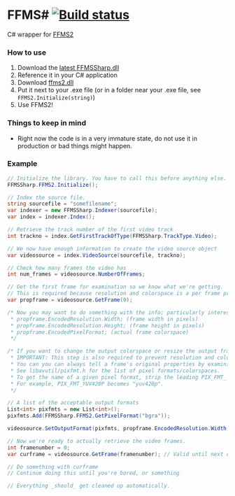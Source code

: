 FFMS# [![Build status](https://ci.appveyor.com/api/projects/status/mamdalshsmrq49rh)](https://ci.appveyor.com/project/nixxquality/ffmssharp)
=====

C# wrapper for [FFMS2](//github.com/ffms/ffms2)

### How to use
1. Download the [latest FFMSSharp.dll](//github.com/nixxquality/FFMSSharp/releases)
2. Reference it in your C# application
3. Download [ffms2.dll](//github.com/ffms/ffms2/releases)
4. Put it next to your .exe file (or in a folder near your .exe file, see ```FFMS2.Initialize(string)```)
5. Use FFMS2!

### Things to keep in mind
- Right now the code is in a very immature state, do not use it in production or bad things might happen.

### Example
```C#
// Initialize the library. You have to call this before anything else.
FFMSSharp.FFMS2.Initialize();

// Index the source file.
string sourcefile = "somefilename";
var indexer = new FFMSSharp.Indexer(sourcefile);
var index = indexer.Index();

// Retrieve the track number of the first video track
int trackno = index.GetFirstTrackOfType(FFMSSharp.TrackType.Video);

// We now have enough information to create the video source object
var videosource = index.VideoSource(sourcefile, trackno);

// Check how many frames the video has
int num_frames = videosource.NumberOfFrames;

// Get the first frame for examination so we know what we're getting.
// This is required because resolution and colorspace is a per frame property and NOT global for the video.
var propframe = videosource.GetFrame(0);

/* Now you may want to do something with the info; particularly interesting values are:
 * propframe.EncodedResolution.Width; (frame width in pixels)
 * propframe.EncodedResolution.Height; (frame height in pixels)
 * propframe.EncodedPixelFormat; (actual frame colorspace)
 */

/* If you want to change the output colorspace or resize the output frame size, now is the time to do it.
 * IMPORTANT: This step is also required to prevent resolution and colorspace changes midstream.
 * You can you can always tell a frame's original properties by examining the Encoded* properties in FFMSSharp.Frame.
 * See libavutil/pixfmt.h for the list of pixel formats/colorspaces.
 * To get the name of a given pixel format, strip the leading PIX_FMT_ and convert to lowercase.
 * For example, PIX_FMT_YUV420P becomes "yuv420p".
 */

// A list of the acceptable output formats
List<int> pixfmts = new List<int>();
pixfmts.Add(FFMSSharp.FFMS2.GetPixelFormat("bgra"));

videosource.SetOutputFormat(pixfmts, propframe.EncodedResolution.Width, propframe.EncodedResolution.Height, FFMSSharp.Resizer.Bicubic);

// Now we're ready to actually retrieve the video frames.
int framenumber = 0;
var curframe = videosource.GetFrame(framenumber); // Valid until next call to GetFrame on the same video object

// Do something with curframe
// Continue doing this until you're bored, or something

// Everything _should_ get cleaned up automatically.
```
